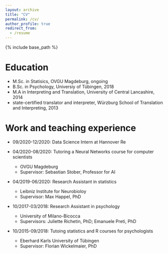 ```yaml
---
layout: archive
title: "CV"
permalink: /cv/
author_profile: true
redirect_from:
  - /resume
---
```


{% include base_path %}

Education
======
* M.Sc. in Statisics, OVGU Magdeburg, ongoing
* B.Sc. in Psychology, Universiy of Tübingen, 2018
* M.A in Interpreting and Translation, University of Central Lancashire, 2014
* state-certified translator and interpreter, Würzburg School of Translation and Interpreting, 2013

Work and teaching experience
======
* 09/2020-12/2020: Data Science Intern at Hannover Re

* 04/2020-08/2020: Tutoring a Neural Networks course for computer scientists
  * OVGU Magdeburg
  * Supervisor: Sebastian Stober, Professor for AI

* 04/2019-06/2020: Research Assistant in statistics
  * Leibniz Institute for Neurobioloy
  * Supervisor: Max Happel, PhD

* 10/2017-03/2018: Research Assistant in psychology
  * University of Milano-Bicocca
  * Supervisors: Juliette Richetin, PhD; Emanuele Preti, PhD

* 10/2015-09/2018: Tutoing statistics and R courses for psychologists
  * Eberhard Karls University of Tübingen
  * Supervisor: Florian Wickelmaier, PhD
